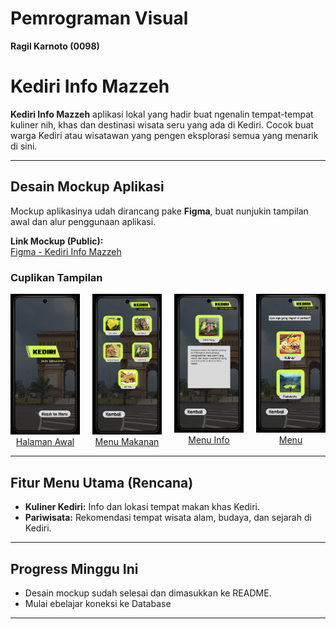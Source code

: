 # Pemrograman Visual  
**Ragil Karnoto (0098)**

# Kediri Info Mazzeh

**Kediri Info Mazzeh** aplikasi lokal yang hadir buat ngenalin tempat-tempat kuliner nih, khas dan destinasi wisata seru yang ada di Kediri. Cocok buat warga Kediri atau wisatawan yang pengen eksplorasi semua yang menarik di sini.

---

## Desain Mockup Aplikasi

Mockup aplikasinya udah dirancang pake **Figma**, buat nunjukin tampilan awal dan alur penggunaan aplikasi.

 **Link Mockup (Public):**  
[Figma - Kediri Info Mazzeh](https://www.figma.com/proto/Wsp4Oqj9kb8vP0Zbgq9kFc/0098_Ragil-Karnoto?node-id=2-4&t=xRAVCeNpwb1oJs4M-1)


### Cuplikan Tampilan

<div style="display: flex; justify-content: flex-start; gap: 20px;">
  <a href="Aplikasi Kediri Mazzeh/Asset/Gambar/Home Kediri Info Mazzeh.png" target="_blank" style="text-align: center;">
    <img src="Aplikasi Kediri Mazzeh/Asset/Gambar/Home Kediri Info Mazzeh.png" alt="Halaman Awal" width="200"><br>
    Halaman Awal
  </a>
  <a href="Aplikasi Kediri Mazzeh/Asset/Gambar/Menu Makanan.png" target="_blank" style="text-align: center;">
    <img src="Aplikasi Kediri Mazzeh/Asset/Gambar/Menu Makanan.png" alt="Menu Makanan" width="200"><br>
    Menu Makanan
  </a>
  <a href="Aplikasi Kediri Mazzeh/Asset/Gambar/Menu Info.png" target="_blank" style="text-align: center;">
    <img src="Aplikasi Kediri Mazzeh/Asset/Gambar/Menu Info.png" alt="Menu Info" width="200"><br>
    Menu Info
  </a>
  <a href="Aplikasi Kediri Mazzeh/Asset/Gambar/Menu Awal.png" target="_blank" style="text-align: center;">
    <img src="Aplikasi Kediri Mazzeh/Asset/Gambar/Menu Awal.png" alt="Menu" width="200"><br>
    Menu
  </a>
</div>

---

##  Fitur Menu Utama (Rencana)

-  **Kuliner Kediri:** Info dan lokasi tempat makan khas Kediri.  
-  **Pariwisata:** Rekomendasi tempat wisata alam, budaya, dan sejarah di Kediri.  

---

## Progress Minggu Ini

- Desain mockup sudah selesai dan dimasukkan ke README.  
- Mulai ebelajar koneksi ke Database

---


